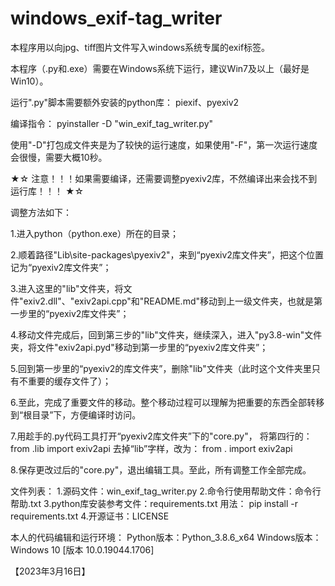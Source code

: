 # windows_exif-tag_writer
本程序用以向jpg、tiff图片文件写入windows系统专属的exif标签。

本程序（.py和.exe）需要在Windows系统下运行，建议Win7及以上（最好是Win10）。

运行".py"脚本需要额外安装的python库：
piexif、pyexiv2



编译指令：
pyinstaller -D "win_exif_tag_writer.py"

使用"-D"打包成文件夹是为了较快的运行速度，如果使用"-F"，第一次运行速度会很慢，需要大概10秒。

★☆ 注意！！！如果需要编译，还需要调整pyexiv2库，不然编译出来会找不到运行库！！！ ★☆

调整方法如下：

1.进入python（python.exe）所在的目录；

2.顺着路径"Lib\site-packages\pyexiv2"，来到“pyexiv2库文件夹”，把这个位置记为“pyexiv2库文件夹”；

3.进入这里的"lib"文件夹，将文件"exiv2.dll"、"exiv2api.cpp"和"README.md"移动到上一级文件夹，也就是第一步里的“pyexiv2库文件夹”；

4.移动文件完成后，回到第三步的"lib"文件夹，继续深入，进入"py3.8-win"文件夹，将文件"exiv2api.pyd"移动到第一步里的“pyexiv2库文件夹”；

5.回到第一步里的“pyexiv2的库文件夹”，删除"lib"文件夹（此时这个文件夹里只有不重要的缓存文件了）；

6.至此，完成了重要文件的移动。整个移动过程可以理解为把重要的东西全部转移到“根目录”下，方便编译时访问。

7.用趁手的.py代码工具打开“pyexiv2库文件夹”下的"core.py"，
  将第四行的：
  from .lib import exiv2api
  去掉“lib”字样，改为：
  from . import exiv2api

8.保存更改过后的"core.py"，退出编辑工具。至此，所有调整工作全部完成。


文件列表：
1.源码文件：win_exif_tag_writer.py
2.命令行使用帮助文件：命令行帮助.txt
3.python库安装参考文件：requirements.txt
  用法： pip install -r requirements.txt
4.开源证书：LICENSE

本人的代码编辑和运行环境：
Python版本：Python_3.8.6_x64
Windows版本：Windows 10 [版本 10.0.19044.1706]

【2023年3月16日】
